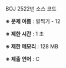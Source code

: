 BOJ 2522번 소스 코드

<b>※ 문제 이름</b> : 별찍기 - 12

<b>※ 제한 시간</b> : 1 초

<b>※ 제한 메모리</b> : 128 MB

<b>※ 제출 언어</b> : C
